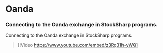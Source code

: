 # Oanda

### Connecting to the Oanda exchange in StockSharp programs.

Connecting to the Oanda exchange in StockSharp programs.

> [!Video https://www.youtube.com/embed/z3Rq31h-yWQ]
